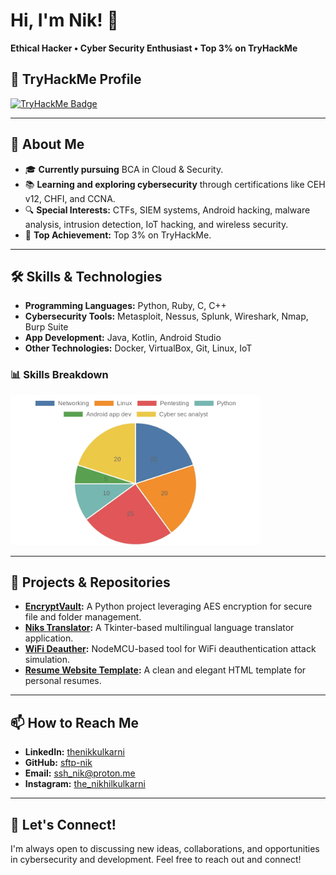 <!-- GitHub Profile README -->
# Hi, I'm Nik! 👋  
**Ethical Hacker • Cyber Security Enthusiast • Top 3% on TryHackMe**

## 🚩 TryHackMe Profile
<a href="https://tryhackme.com/p/sshnik" target="_blank">
  <img src="https://tryhackme-badges.s3.amazonaws.com/sshnik.png" alt="TryHackMe Badge">
</a>

---

## 🚀 About Me
- 🎓 **Currently pursuing** BCA in Cloud & Security.
- 📚 **Learning and exploring cybersecurity** through certifications like CEH v12, CHFI, and CCNA.
- 🔍 **Special Interests:** CTFs, SIEM systems, Android hacking, malware analysis, intrusion detection, IoT hacking, and wireless security.
- 🌟 **Top Achievement:** Top 3% on TryHackMe.

---

## 🛠️ Skills & Technologies
- **Programming Languages:** Python, Ruby, C, C++
- **Cybersecurity Tools:** Metasploit, Nessus, Splunk, Wireshark, Nmap, Burp Suite
- **App Development:** Java, Kotlin, Android Studio
- **Other Technologies:** Docker, VirtualBox, Git, Linux, IoT

### 📊 Skills Breakdown
<img src="chart.webp" alt="Skills Breakdown Pie Chart" width="400">

---

## 🔭 Projects & Repositories
- **[EncryptVault](https://github.com/sftp-nik/EncryptVault):** A Python project leveraging AES encryption for secure file and folder management. 
- **[Niks Translator](https://github.com/sftp-nik/Niks-Translator):** A Tkinter-based multilingual language translator application.
- **[WiFi Deauther](https://github.com/sftp-nik/WiFi-Deauther):** NodeMCU-based tool for WiFi deauthentication attack simulation.
- **[Resume Website Template](https://github.com/sftp-nik/Resume-Website-Template):** A clean and elegant HTML template for personal resumes.

---

## 📫 How to Reach Me
- **LinkedIn:** [thenikkulkarni](https://www.linkedin.com/in/thenikkulkarni/)
- **GitHub:** [sftp-nik](https://github.com/sftp-nik)
- **Email:** [ssh_nik@proton.me](mailto:ssh_nik@proton.me)
- **Instagram:** [the_nikhilkulkarni](https://instagram.com/ssh_nik)

---

## 🌟 Let's Connect!
I'm always open to discussing new ideas, collaborations, and opportunities in cybersecurity and development. Feel free to reach out and connect!
